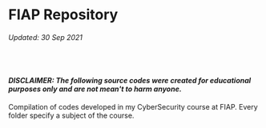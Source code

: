 # FIAP Repository
###### Updated: 30 Sep 2021
&nbsp;

#### *DISCLAIMER: The following source codes were created for educational purposes only and are not mean't to harm anyone.*



Compilation of codes developed in my CyberSecurity course at FIAP. Every folder specify a subject of the course.
